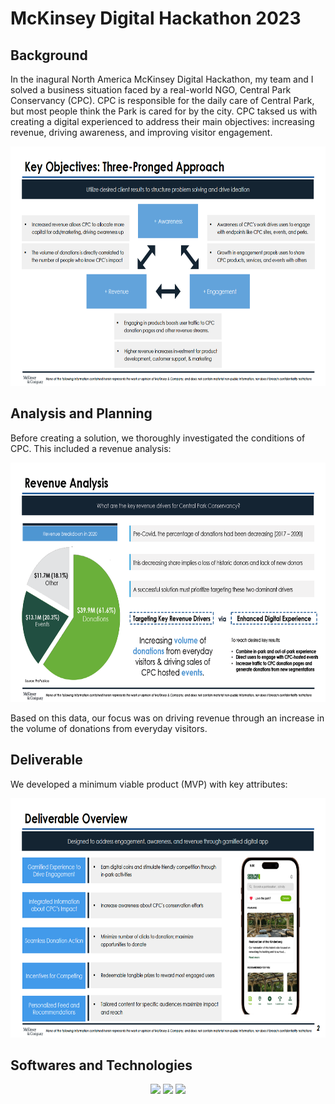 # McKinsey Digital Hackathon 2023

## Background

In the inagural North America McKinsey Digital Hackathon, my team and I solved a business situation faced by a real-world NGO, Central Park Conservancy (CPC). CPC is responsible for the daily care of Central Park, but most people think the Park is cared for by the city. CPC taksed us with creating a digital experienced to address their main objectives: increasing revenue, driving awareness, and improving visitor engagement.

<div align="center">
  <img src="images/objectives.png" width="666" height="383">
</div>

## Analysis and Planning

Before creating a solution, we thoroughly investigated the conditions of CPC. This included a revenue analysis:

<div align="center">
  <img src="images/revenueanalysis.png" width="666" height="383">
</div>

Based on this data, our focus was on driving revenue through an increase in the volume of donations from everyday visitors.

## Deliverable

We developed a minimum viable product (MVP) with key attributes:

<div align="center">
  <img src="images/overview.png" width="666" height="383">
</div>

## Softwares and Technologies

<div align="center">
  <img src ="https://img.shields.io/badge/react-%2320232a.svg?style=for-the-badge&logo=react&logoColor=%2361DAFB"/>
  <img src = "https://img.shields.io/badge/typescript-%23007ACC.svg?style=for-the-badge&logo=typescript&logoColor=white"/>
  <img src ="https://img.shields.io/badge/node.js-6DA55F?style=for-the-badge&logo=node.js&logoColor=white)DF1E"/>
</div>


